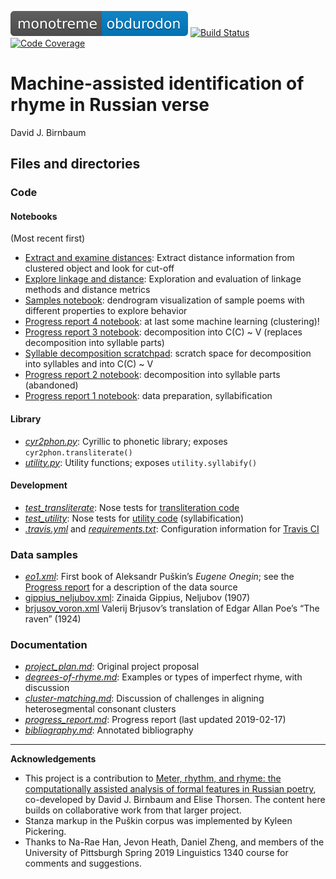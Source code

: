 [![Obdurodon](images/monotreme-obdurodon-blue.svg)](http://www.obdurodon.org)
[![Build Status](https://travis-ci.com/Data-Science-for-Linguists-2019/russian_rhyme.svg?branch=master)](https://travis-ci.com/Data-Science-for-Linguists-2019/russian_rhyme)
[![Code Coverage](https://codecov.io/gh/Data-Science-for-Linguists-2019/russian_rhyme/branch/master/graph/badge.svg)](https://codecov.io/gh/Data-Science-for-Linguists-2019/russian_rhyme)

# Machine-assisted identification of rhyme in Russian verse

David J. Birnbaum  

## Files and directories

### Code

#### Notebooks

(Most recent first)

* [Extract and examine distances](dev/examine_distances.ipynb): Extract distance information from clustered object and look for cut-off
* [Explore linkage and distance](dev/explore_linkage.ipynb): Exploration and evaluation of linkage methods and distance metrics
* [Samples notebook](dev/samples.ipynb): dendrogram visualization of sample poems with different properties to explore behavior
* [Progress report 4 notebook](dev/progress_report_4.ipynb): at last some machine learning (clustering)!
* [Progress report 3 notebook](dev/progress_report_3.ipynb): decomposition into C(C) ~ V (replaces decomposition into syllable parts)
* [Syllable decomposition scratchpad](dev/syllable-decomposition.ipynb): scratch space for decomposition into syllables and into C(C) ~ V
* [Progress report 2 notebook](dev/progress_report_2.ipynb): decomposition into syllable parts (abandoned)
* [Progress report 1 notebook](dev/progress_report_1.ipynb): data preparation, syllabification

#### Library

* [*cyr2phon.py*](dev/cyr2phon/cyr2phon.py): Cyrillic to phonetic library; exposes `cyr2phon.transliterate()`
* [*utility.py*](dev/cyr2phon/utility.py): Utility functions; exposes `utility.syllabify()`

#### Development

* [*test_transliterate*](dev/cyr2phon/tests/test_transliterate.py): Nose tests for [transliteration code](dev/cyr2phon/cyr2phon.py)
* [*test_utility*](dev/cyr2phon/tests/test_utility.py): Nose tests for [utility code](dev/cyr2phon/utility.py) (syllabification)
* [*.travis.yml*](.travis.yml) and [*requirements.txt*](requirements.txt): Configuration information for [Travis CI](https://docs.travis-ci.com/user/tutorial/)

### Data samples
	
* [*eo1.xml*](dev/data_samples/eo1.xml): First book of Aleksandr Puškin’s *Eugene Onegin*; see the [Progress report](docs/progress_report.md#about-the-corpus) for a description of the data source
* [gippius_neljubov.xml](dev/data_samples/gippius_neljubov.xml): Zinaida Gippius, Neljubov (1907)
* [brjusov_voron.xml](dev/data_samples/brjusov_voron.xml) Valerij Brjusov’s translation of Edgar Allan Poe’s “The raven” (1924)

### Documentation

* [*project_plan.md*](docs/project_plan.md): Original project proposal
* [*degrees-of-rhyme.md*](docs/degrees-of-rhyme.md): Examples or types of imperfect rhyme, with discussion
* [*cluster-matching.md*](docs/cluster-matching.md): Discussion of challenges in aligning heterosegmental consonant clusters
* [*progress_report.md*](docs/progress_report.md): Progress report (last updated 2019-02-17)
* [*bibliography.md*](docs/bibliography.md): Annotated bibliography

____

**Acknowledgements**

* This project is a contribution to [Meter, rhythm, and rhyme: the computationally assisted analysis of formal features in Russian poetry](http://poetry.obdurodon.org/), co-developed by David J. Birnbaum and Elise Thorsen. The content here builds on collaborative work from that larger project. 
* Stanza markup in the Puškin corpus was implemented by Kyleen Pickering. 
* Thanks to Na-Rae Han, Jevon Heath, Daniel Zheng, and members of the University of Pittsburgh Spring 2019 Linguistics 1340 course for comments and suggestions.

